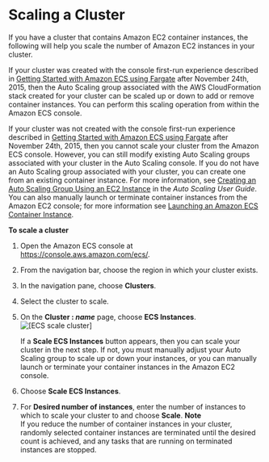 # Scaling a Cluster<a name="scale_cluster"></a>

If you have a cluster that contains Amazon EC2 container instances, the following will help you scale the number of Amazon EC2 instances in your cluster\.

If your cluster was created with the console first\-run experience described in [Getting Started with Amazon ECS using Fargate](ECS_GetStarted.md) after November 24th, 2015, then the Auto Scaling group associated with the AWS CloudFormation stack created for your cluster can be scaled up or down to add or remove container instances\. You can perform this scaling operation from within the Amazon ECS console\.

If your cluster was not created with the console first\-run experience described in [Getting Started with Amazon ECS using Fargate](ECS_GetStarted.md) after November 24th, 2015, then you cannot scale your cluster from the Amazon ECS console\. However, you can still modify existing Auto Scaling groups associated with your cluster in the Auto Scaling console\. If you do not have an Auto Scaling group associated with your cluster, you can create one from an existing container instance\. For more information, see [Creating an Auto Scaling Group Using an EC2 Instance](http://docs.aws.amazon.com/autoscaling/latest/userguide/create-asg-from-instance.html) in the *Auto Scaling User Guide*\. You can also manually launch or terminate container instances from the Amazon EC2 console; for more information see [Launching an Amazon ECS Container Instance](launch_container_instance.md)\.

**To scale a cluster**

1. Open the Amazon ECS console at [https://console\.aws\.amazon\.com/ecs/](https://console.aws.amazon.com/ecs/)\.

1. From the navigation bar, choose the region in which your cluster exists\.

1. In the navigation pane, choose **Clusters**\.

1. Select the cluster to scale\.

1. On the **Cluster : *name*** page, choose **ECS Instances**\.  
![\[ECS scale cluster\]](http://docs.aws.amazon.com/AmazonECS/latest/developerguide/images/scale_cluster.png)

   If a **Scale ECS Instances** button appears, then you can scale your cluster in the next step\. If not, you must manually adjust your Auto Scaling group to scale up or down your instances, or you can manually launch or terminate your container instances in the Amazon EC2 console\.

1. Choose **Scale ECS Instances**\.

1. For **Desired number of instances**, enter the number of instances to which to scale your cluster to and choose **Scale**\.
**Note**  
If you reduce the number of container instances in your cluster, randomly selected container instances are terminated until the desired count is achieved, and any tasks that are running on terminated instances are stopped\.